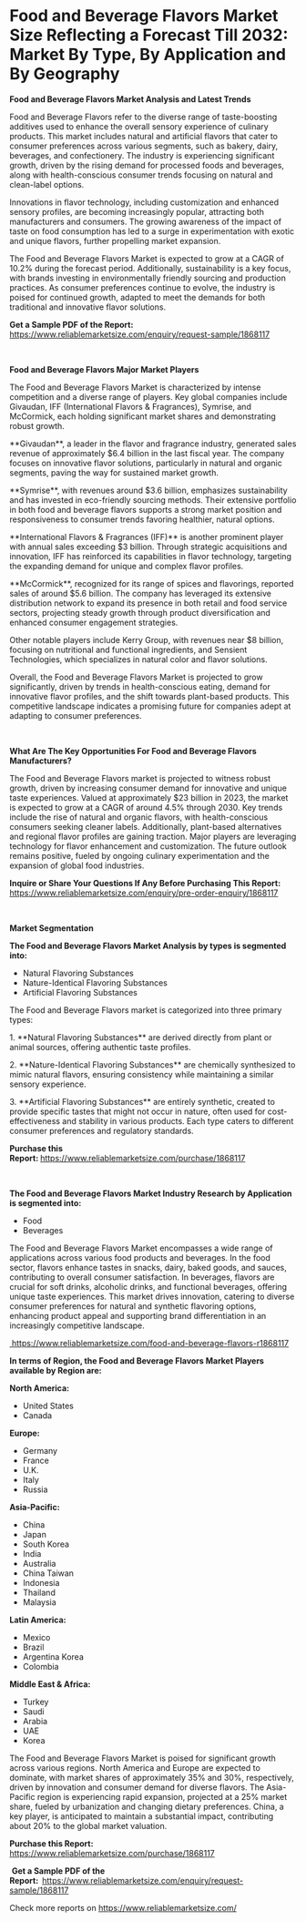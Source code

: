 <p><h1>Food and Beverage Flavors Market Size Reflecting a Forecast Till 2032: Market By Type, By Application and By Geography</h1></p><p><strong>Food and Beverage Flavors Market Analysis and Latest Trends</strong></p>
<p><p>Food and Beverage Flavors refer to the diverse range of taste-boosting additives used to enhance the overall sensory experience of culinary products. This market includes natural and artificial flavors that cater to consumer preferences across various segments, such as bakery, dairy, beverages, and confectionery. The industry is experiencing significant growth, driven by the rising demand for processed foods and beverages, along with health-conscious consumer trends focusing on natural and clean-label options. </p><p>Innovations in flavor technology, including customization and enhanced sensory profiles, are becoming increasingly popular, attracting both manufacturers and consumers. The growing awareness of the impact of taste on food consumption has led to a surge in experimentation with exotic and unique flavors, further propelling market expansion. </p><p>The Food and Beverage Flavors Market is expected to grow at a CAGR of 10.2% during the forecast period. Additionally, sustainability is a key focus, with brands investing in environmentally friendly sourcing and production practices. As consumer preferences continue to evolve, the industry is poised for continued growth, adapted to meet the demands for both traditional and innovative flavor solutions.</p></p>
<p><strong>Get a Sample PDF of the Report:&nbsp;</strong> <a href="https://www.reliablemarketsize.com/enquiry/request-sample/1868117?utm_campaign=2038&utm_medium=2&utm_source=Github&utm_content=ia&utm_term=15022025&utm_id=food-and-beverage-flavors">https://www.reliablemarketsize.com/enquiry/request-sample/1868117</a></p>
<p>&nbsp;</p>
<p><strong>Food and Beverage Flavors Major Market Players</strong></p>
<p><p>The Food and Beverage Flavors Market is characterized by intense competition and a diverse range of players. Key global companies include Givaudan, IFF (International Flavors & Fragrances), Symrise, and McCormick, each holding significant market shares and demonstrating robust growth.</p><p>**Givaudan**, a leader in the flavor and fragrance industry, generated sales revenue of approximately $6.4 billion in the last fiscal year. The company focuses on innovative flavor solutions, particularly in natural and organic segments, paving the way for sustained market growth.</p><p>**Symrise**, with revenues around $3.6 billion, emphasizes sustainability and has invested in eco-friendly sourcing methods. Their extensive portfolio in both food and beverage flavors supports a strong market position and responsiveness to consumer trends favoring healthier, natural options.</p><p>**International Flavors & Fragrances (IFF)** is another prominent player with annual sales exceeding $3 billion. Through strategic acquisitions and innovation, IFF has reinforced its capabilities in flavor technology, targeting the expanding demand for unique and complex flavor profiles.</p><p>**McCormick**, recognized for its range of spices and flavorings, reported sales of around $5.6 billion. The company has leveraged its extensive distribution network to expand its presence in both retail and food service sectors, projecting steady growth through product diversification and enhanced consumer engagement strategies.</p><p>Other notable players include Kerry Group, with revenues near $8 billion, focusing on nutritional and functional ingredients, and Sensient Technologies, which specializes in natural color and flavor solutions.</p><p>Overall, the Food and Beverage Flavors Market is projected to grow significantly, driven by trends in health-conscious eating, demand for innovative flavor profiles, and the shift towards plant-based products. This competitive landscape indicates a promising future for companies adept at adapting to consumer preferences.</p></p>
<p>&nbsp;</p>
<p><strong>What Are The Key Opportunities For Food and Beverage Flavors Manufacturers?</strong></p>
<p><p>The Food and Beverage Flavors market is projected to witness robust growth, driven by increasing consumer demand for innovative and unique taste experiences. Valued at approximately $23 billion in 2023, the market is expected to grow at a CAGR of around 4.5% through 2030. Key trends include the rise of natural and organic flavors, with health-conscious consumers seeking cleaner labels. Additionally, plant-based alternatives and regional flavor profiles are gaining traction. Major players are leveraging technology for flavor enhancement and customization. The future outlook remains positive, fueled by ongoing culinary experimentation and the expansion of global food industries.</p></p>
<p><strong>Inquire or Share Your Questions If Any Before Purchasing This Report:</strong> <a href="https://www.reliablemarketsize.com/enquiry/pre-order-enquiry/1868117?utm_campaign=2038&utm_medium=2&utm_source=Github&utm_content=ia&utm_term=15022025&utm_id=food-and-beverage-flavors">https://www.reliablemarketsize.com/enquiry/pre-order-enquiry/1868117</a></p>
<p>&nbsp;</p>
<p><strong>Market Segmentation</strong></p>
<p><strong>The Food and Beverage Flavors Market Analysis by types is segmented into:</strong></p>
<p><ul><li>Natural Flavoring Substances</li><li>Nature-Identical Flavoring Substances</li><li>Artificial Flavoring Substances</li></ul></p>
<p><p>The Food and Beverage Flavors market is categorized into three primary types: </p><p>1. **Natural Flavoring Substances** are derived directly from plant or animal sources, offering authentic taste profiles. </p><p>2. **Nature-Identical Flavoring Substances** are chemically synthesized to mimic natural flavors, ensuring consistency while maintaining a similar sensory experience. </p><p>3. **Artificial Flavoring Substances** are entirely synthetic, created to provide specific tastes that might not occur in nature, often used for cost-effectiveness and stability in various products. Each type caters to different consumer preferences and regulatory standards.</p></p>
<p><strong>Purchase this Report:&nbsp;</strong><a href="https://www.reliablemarketsize.com/purchase/1868117?utm_campaign=2038&utm_medium=2&utm_source=Github&utm_content=ia&utm_term=15022025&utm_id=food-and-beverage-flavors">https://www.reliablemarketsize.com/purchase/1868117</a></p>
<p>&nbsp;</p>
<p><strong>The Food and Beverage Flavors Market Industry Research by Application is segmented into:</strong></p>
<p><ul><li>Food</li><li>Beverages</li></ul></p>
<p><p>The Food and Beverage Flavors Market encompasses a wide range of applications across various food products and beverages. In the food sector, flavors enhance tastes in snacks, dairy, baked goods, and sauces, contributing to overall consumer satisfaction. In beverages, flavors are crucial for soft drinks, alcoholic drinks, and functional beverages, offering unique taste experiences. This market drives innovation, catering to diverse consumer preferences for natural and synthetic flavoring options, enhancing product appeal and supporting brand differentiation in an increasingly competitive landscape.</p></p>
<p><a href="https://www.reliablemarketsize.com/food-and-beverage-flavors-r1868117?utm_campaign=2038&utm_medium=2&utm_source=Github&utm_content=ia&utm_term=15022025&utm_id=food-and-beverage-flavors">&nbsp;https://www.reliablemarketsize.com/food-and-beverage-flavors-r1868117</a></p>
<p><strong>In terms of Region, the Food and Beverage Flavors Market Players available by Region are:</strong></p>
<p>
    <p> <strong> North America: </strong>
        <ul>
            <li>United States</li>
            <li>Canada</li>
        </ul>
        </p> 
    <p> <strong> Europe: </strong>
        <ul>
            <li>Germany</li>
            <li>France</li>
            <li>U.K.</li>
            <li>Italy</li>
            <li>Russia</li>
        </ul>
        </p> 
    <p> <strong> Asia-Pacific: </strong>
        <ul>
            <li>China</li>
            <li>Japan</li>
            <li>South Korea</li>
            <li>India</li>
            <li>Australia</li>
            <li>China Taiwan</li>
            <li>Indonesia</li>
            <li>Thailand</li>
            <li>Malaysia</li>
        </ul>
        </p> 
    <p> <strong> Latin America: </strong>
        <ul>
            <li>Mexico</li>
            <li>Brazil</li>
            <li>Argentina Korea</li>
            <li>Colombia</li>
        </ul>
        </p> 
    <p> <strong> Middle East & Africa: </strong>
        <ul>
            <li>Turkey</li>
            <li>Saudi</li>
            <li>Arabia</li>
            <li>UAE</li>
            <li>Korea</li>
        </ul>
    </p>
    </p>
<p><p>The Food and Beverage Flavors Market is poised for significant growth across various regions. North America and Europe are expected to dominate, with market shares of approximately 35% and 30%, respectively, driven by innovation and consumer demand for diverse flavors. The Asia-Pacific region is experiencing rapid expansion, projected at a 25% market share, fueled by urbanization and changing dietary preferences. China, a key player, is anticipated to maintain a substantial impact, contributing about 20% to the global market valuation.</p></p>
<p><strong>Purchase this Report: </strong><a href="https://www.reliablemarketsize.com/purchase/1868117?utm_campaign=2038&utm_medium=2&utm_source=Github&utm_content=ia&utm_term=15022025&utm_id=food-and-beverage-flavors">https://www.reliablemarketsize.com/purchase/1868117</a></p>
<p>&nbsp;<strong>Get a Sample PDF of the Report:&nbsp;&nbsp;</strong><a href="https://www.reliablemarketsize.com/enquiry/request-sample/1868117?utm_campaign=2038&utm_medium=2&utm_source=Github&utm_content=ia&utm_term=15022025&utm_id=food-and-beverage-flavors">https://www.reliablemarketsize.com/enquiry/request-sample/1868117</a></p>
<p><strong></strong></p>
<p>Check more reports on <a href="https://www.reliablemarketsize.com/?utm_campaign=2038&utm_medium=2&utm_source=Github&utm_content=ia&utm_term=15022025&utm_id=food-and-beverage-flavors">https://www.reliablemarketsize.com/</a></p>